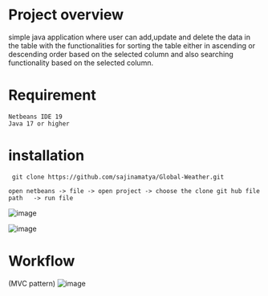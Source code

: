 # Project overview 
simple java application where user can add,update and delete the data in the table with the 
functionalities for sorting the table either in ascending or descending order 
based on the selected column and also searching functionality based on the selected column. 

    
# Requirement
    Netbeans IDE 19 
    Java 17 or higher 
   
  # installation 
  ``` git clone https://github.com/sajinamatya/Global-Weather.git```
        
    open netbeans -> file -> open project -> choose the clone git hub file path   -> run file 
    








  
  ![image](https://github.com/sajinamatya/Global-Weather/assets/66240249/7355fc1b-5313-471b-accd-24ef1724eb81)




  
  ![image](https://github.com/sajinamatya/Global-Weather/assets/66240249/3079dbc8-cb39-4d89-98a4-c409d84729af)




# Workflow  
(MVC pattern)
![image](https://github.com/sajinamatya/Global-Weather/assets/66240249/102fd974-73e6-4279-bdd3-f2e372b5b325)


